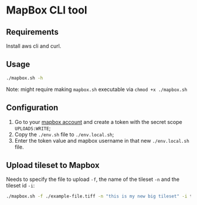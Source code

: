 # MapBox CLI tool

## Requirements

Install aws cli and curl.


## Usage

```sh
./mapbox.sh -h
```

Note: might require making `mapbox.sh` executable via `chmod +x ./mapbox.sh`


## Configuration

1. Go to your [mapbox account](https://account.mapbox.com/access-tokens/create) and create a token with the secret scope `UPLOADS:WRITE`;
2. Copy the `./env.sh` file to `./env.local.sh`;
3. Enter the token value and mapbox username in that new `./env.local.sh` file.


## Upload tileset to Mapbox

Needs to specify the file to upload `-f`, the name of the tileset `-n` and the tileset id `-i`:

```sh
./mapbox.sh -f ./example-file.tiff -n "this is my new big tileset" -i tileset-x
```
